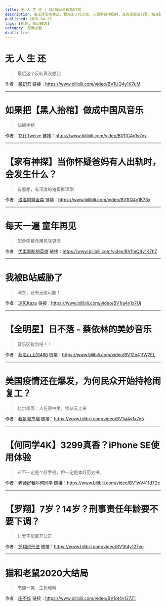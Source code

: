 ```yaml
---
title: 无 人 生 还 | B站每周必看第57期
description: 毫无体验老番茄，我先走了花少北，心狠手辣中国拜，真的是狼某幻君，精准踩雷雷克斯。
published: 2020-04-23
tags: [视频, 每周精选]
category: 每周必看
draft: true
---
```


# 无 人 生 还
> 最后这个反转真没想到

作者：[某幻君](https://space.bilibili.com/1577804)
链接：https://www.bilibili.com/video/BV1UQ4y1K7uM

---

# 如果把【黑人抬棺】做成中国风音乐
> 仙鹤抬棺

作者：[12仔Twelve](https://space.bilibili.com/3991980)
链接：https://www.bilibili.com/video/BV1fC4y1s7vv

---

# 【家有神探】当你怀疑爸妈有人出轨时，会发生什么？
> 有思想，有深度的鬼畜推理剧

作者：[洛温阿特金森](https://space.bilibili.com/30222764)
链接：https://www.bilibili.com/video/BV1fQ4y1K73x

---

# 每天一遍  童年再见
> 配合弹幕食用风味更佳

作者：[优柔寡断胡英俊](https://space.bilibili.com/350895555)
链接：https://www.bilibili.com/video/BV1mQ4y1K7hZ

---

# 我被B站威胁了
> 浦东，还有无限可能！

作者：[凉风Kaze](https://space.bilibili.com/14110780)
链接：https://www.bilibili.com/video/BV1ra4y1x7Uj

---

# 【全明星】日不落 - 蔡依林的美妙音乐
> 音乐区拔剑吧！！

作者：[秋名山上的486](https://space.bilibili.com/101376123)
链接：https://www.bilibili.com/video/BV1Ze411W7EL

---

# 美国疫情还在爆发，为何民众开始持枪闹复工？
> 比尔盖茨：人在家中坐，锅从天上来

作者：[我是郭杰瑞](https://space.bilibili.com/176037767)
链接：https://www.bilibili.com/video/BV1ia4y1x7n5

---

# 【何同学4K】3299真香？iPhone SE使用体验
> 它不一定是个好手机，但一定是本好历史书。

作者：[老师好我叫何同学](https://space.bilibili.com/163637592)
链接：https://www.bilibili.com/video/BV1wV411d7Dc

---

# 【罗翔】7岁？14岁？刑事责任年龄要不要下调？
> 仁爱不能离开公正

作者：[罗翔说刑法](https://space.bilibili.com/517327498)
链接：https://www.bilibili.com/video/BV1tt4y127vq

---

# 猫和老鼠2020大结局
> 杰瑞一笑，生死难料

作者：[庄不纯](https://space.bilibili.com/20530305)
链接：https://www.bilibili.com/video/BV1pt4y127Z1

